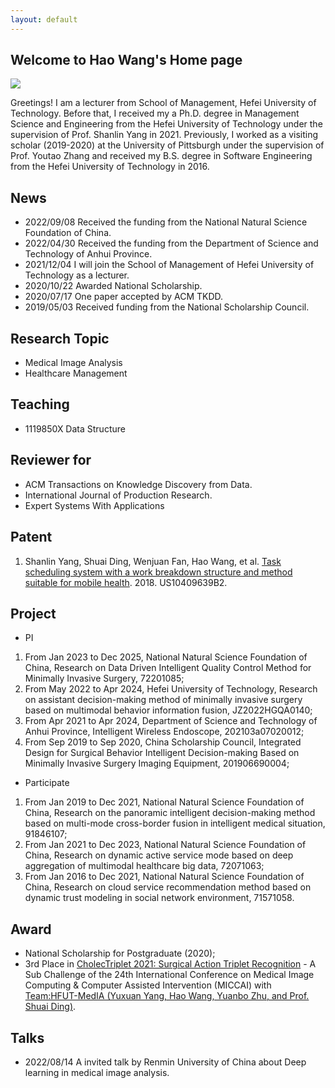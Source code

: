 ```yaml
---
layout: default
---
```


## Welcome to Hao Wang's Home page

<img class="profile-picture" src="https://avatars.githubusercontent.com/waynehfut">

Greetings! I am a lecturer from School of Management, Hefei University of Technology. Before that, I received my a Ph.D. degree in Management Science and Engineering from the Hefei University of Technology under the supervision of Prof. Shanlin Yang in 2021. Previously, I worked as a visiting scholar (2019-2020) at the University of Pittsburgh under the supervision of Prof. Youtao Zhang and received my B.S. degree in Software Engineering from the Hefei University of Technology in 2016.

## News
- 2022/09/08 Received the funding from the  National Natural Science Foundation of China.
- 2022/04/30 Received the funding from the Department of Science and Technology of Anhui Province.
- 2021/12/04 I will join the School of Management of Hefei University of Technology as a lecturer.
- 2020/10/22 Awarded National Scholarship.
- 2020/07/17 One paper accepted by ACM TKDD.
- 2019/05/03 Received funding from the National Scholarship Council.

## Research Topic

- Medical Image Analysis
- Healthcare Management

## Teaching

- 1119850X Data Structure

## Reviewer for

- ACM Transactions on Knowledge Discovery from Data.
- International Journal of Production Research.
- Expert Systems With Applications

## Patent

1. Shanlin Yang, Shuai Ding, Wenjuan Fan, Hao Wang, et al. [Task scheduling system with a work breakdown structure and method suitable for mobile health](https://patents.google.com/patent/US10409639B2/en). 2018. US10409639B2.

## Project

- PI

1. From Jan 2023 to Dec 2025, National Natural Science Foundation of China, Research on Data Driven Intelligent Quality Control Method for Minimally Invasive Surgery, 72201085;
2. From May 2022 to Apr 2024, Hefei University of Technology, Research on assistant decision-making method of minimally invasive surgery based on multimodal behavior information fusion, JZ2022HGQA0140;
3. From Apr 2021 to Apr 2024, Department of Science and Technology of Anhui Province, Intelligent Wireless Endoscope, 202103a07020012;
4. From Sep 2019 to Sep 2020, China Scholarship Council, Integrated Design for Surgical Behavior Intelligent Decision-making Based on Minimally Invasive Surgery Imaging Equipment, 201906690004;

- Participate

1. From Jan 2019 to Dec 2021, National Natural Science Foundation of China, Research on the panoramic intelligent decision-making method based on multi-mode cross-border fusion in intelligent medical situation, 91846107;
2. From Jan 2021 to Dec 2023, National Natural Science Foundation of China, Research on dynamic active service mode based on deep aggregation of multimodal healthcare big data, 72071063;
3. From Jan 2016 to Dec 2021, National Natural Science Foundation of China, Research on cloud service recommendation method based on dynamic trust modeling in social network environment, 71571058.

## Award

- National Scholarship for Postgraduate (2020);
- 3rd Place in [CholecTriplet 2021: Surgical Action Triplet Recognition](https://cholectriplet2021.grand-challenge.org/) - A Sub Challenge of the 24th International Conference on Medical Image Computing & Computer Assisted Intervention (MICCAI) with [Team:HFUT-MedIA (Yuxuan Yang, Hao Wang, Yuanbo Zhu, and Prof. Shuai Ding)](https://cholectriplet2021.grand-challenge.org/results/).


## Talks

- 2022/08/14 A invited talk by Renmin University of China about Deep learning in medical image analysis.
